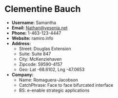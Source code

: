 # Clementine Bauch

- **Username:** Samantha
- **Email:** Nathan@yesenia.net
- **Phone:** 1-463-123-4447
- **Website:** ramiro.info
- **Address:**
  - Street: Douglas Extension
  - Suite: Suite 847
  - City: McKenziehaven
  - Zipcode: 59590-4157
  - Geo: Lat -68.6102, Lng -47.0653
- **Company:**
  - Name: Romaguera-Jacobson
  - CatchPhrase: Face to face bifurcated interface
  - BS: e-enable strategic applications